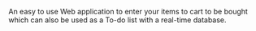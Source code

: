 An easy to use Web application to enter your items to cart to be bought which can also be used as a To-do list with a real-time database.
